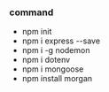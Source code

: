 


### command
* npm init 
* npm i express --save
* npm i -g nodemon
* npm i dotenv 
* npm i mongoose
* npm install morgan

